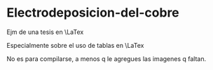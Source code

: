 # Electrodeposicion-del-cobre
Ejm de una tesis en \LaTex

Especialmente sobre el uso de tablas en \LaTex

No es para compilarse, a menos  q le agregues las imagenes q faltan.
